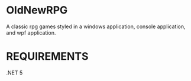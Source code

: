 # OldNewRPG
A classic rpg games styled in a windows application, console application, and wpf application.


# REQUIREMENTS
.NET 5
